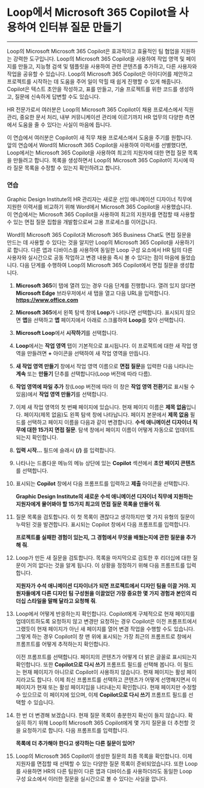 # Loop에서 Microsoft 365 Copilot을 사용하여 인터뷰 질문 만들기
---
Loop의 Microsoft Microsoft 365 Copilot은 효과적이고 효율적인 팀 협업을 지원하는 강력한 도구입니다. Loop의 Microsoft 365 Copilot을 사용하여 작업 영역 및 페이지를 만들고, 지능형 검색 및 템플릿을 사용하여 관련 콘텐츠를 추가하고, 다른 사용자와 작업을 공유할 수 있습니다. Loop의 Microsoft 365 Copilot은 아이디어를 제안하고 프로젝트를 시작하는 데 도움을 주어 일이 막힐 때 쉽게 진행할 수 있게 해줍니다. Copilot은 텍스트 초안을 작성하고, 표를 만들고, 기술 프로젝트를 위한 코드를 생성하고, 질문에 신속하게 답변할 수도 있습니다.

HR 전문가로서 여러분은 Loop의 Microsoft 365 Copilot이 채용 프로세스에서 직원 관리, 중요한 문서 처리, 내부 커뮤니케이션 관리에 이르기까지 HR 업무의 다양한 측면에서 도움을 줄 수 있다는 사실이 마음에 듭니다.

이 연습에서 여러분은 Copilot이 새 직무 채용 프로세스에서 도움을 주기를 원합니다. 앞의 연습에서 Word의 Microsoft 365 Copilot을 사용하여 이력서를 선별했다면, Loop에서는 Microsoft 365 Copilot을 사용하여 최고의 지원자에 대한 면접 질문 목록을 만들려고 합니다. 목록을 생성하면서 Loop의 Microsoft 365 Copilot이 지시에 따라 질문 목록을 수정할 수 있는지 확인하려고 합니다.

### 연습

Graphic Design Institute의 HR 관리자는 새로운 선임 애니메이션 디자이너 직무에 지원한 이력서를 비교하기 위해 Word에서 Microsoft 365 Copilot을 사용했습니다. 이 연습에서는 Microsoft 365 Copilot을 사용하여 최고의 지원자를 면접할 때 사용할 수 있는 면접 질문 집합을 개발함으로써 고용 프로세스를 이어갑니다.

Word의 Microsoft 365 Copilot과 Microsoft 365 Business Chat도 면접 질문을 만드는 데 사용할 수 있다는 것을 알지만 Loop의 Microsoft 365 Copilot을 사용하기로 합니다. 다른 앱과 디바이스를 사용하여 동일한 Loop 구성 요소에서 HR 팀의 다른 사용자와 실시간으로 공동 작업하고 변경 내용을 즉시 볼 수 있다는 점이 마음에 들었습니다. 다음 단계를 수행하여 Loop의 Microsoft 365 Copilot에서 면접 질문을 생성합니다.

1.  **Microsoft 365**이 탭에 열려 있는 경우 다음 단계를 진행합니다. 열려 있지 않다면 **Microsoft Edge** 브라우저에서 새 탭을 열고 다음 URL을 입력합니다. **https://www.office.com** 
2.  **Microsoft 365**에서 왼쪽 탐색 창에 **Loop**가 나타나면 선택합니다. 표시되지 않으면 **앱**을 선택하고 **앱** 페이지에서 아래로 스크롤하여 **Loop**를 찾아 선택합니다.
3.  **Microsoft Loop**에서 **시작하기**를 선택합니다.
4.  **Loop**에서는 **작업 영역** 탭이 기본적으로 표시됩니다. 이 프로젝트에 대한 새 작업 영역을 만들려면 **+** 아이콘을 선택하여 새 작업 영역을 만듭니다.
5.  **새 작업 영역 만들기** 창에서 작업 영역 이름으로 **면접 질문**을 입력한 다음 나타나는 **계속** 또는 **만들기** 단추를 선택합니다(Loop 버전에 따라 다름).
6.  **작업 영역에 파일 추가** 창(Loop 버전에 따라 이 창은 **작업 영역 전환기**로 표시될 수 있음)에서 **작업 영역 만들기**를 선택합니다.
7.  이제 새 작업 영역의 첫 번째 페이지에 있습니다. 현재 페이지 이름은 **제목 없음**입니다. 페이지(제목 없음)도 왼쪽 탐색 창에 나타납니다. 페이지 본문에서 **제목 없음** 필드를 선택하고 페이지 이름을 다음과 같이 변경합니다. **수석 애니메이션 디자이너 직무에 대한 15가지 면접 질문**. 탐색 창에서 페이지 이름이 어떻게 자동으로 업데이트되는지 확인합니다.
8.  **입력 시작...** 필드에 슬래시 **(/)** 를 입력합니다.
9.  나타나는 드롭다운 메뉴의 메뉴 상단에 있는 **Copilot** 섹션에서 **초안 페이지 콘텐츠**를 선택합니다.
10. 표시되는 **Copilot** 창에서 다음 프롬프트를 입력하고 **제출** 아이콘을 선택합니다.
    
    **Graphic Design Institute의 새로운 수석 애니메이션 디자이너 직무에 지원하는 지원자에게 물어봐야 할 15가지 최고의 면접 질문 목록을 만들어 줘**.
11. 질문 목록을 검토합니다. 이 첫 목록이 괜찮다고 생각하지만 몇 가지 유형의 질문이 누락된 것을 발견합니다. 표시되는 Copilot 창에서 다음 프롬프트를 입력합니다.
    
    **프로젝트를 실패한 경험이 있는지, 그 경험에서 무엇을 배웠는지에 관한 질문을 추가해 줘**.
12. Loop가 만든 새 질문을 검토합니다. 목록을 마지막으로 검토한 후 리더십에 대한 질문이 거의 없다는 것을 알게 됩니다. 이 상황을 정정하기 위해 다음 프롬프트를 입력합니다.
    
    **지원자가 수석 애니메이션 디자이너가 되면 프로젝트에서 디자인 팀을 이끌 거야. 지원자들에게 다른 디자인 팀 구성원을 이끌었던 가장 중요한 몇 가지 경험과 본인의 리더십 스타일을 말해 달라고 요청해 줘**.
13. Loop에서 어떻게 반응하는지 확인합니다. Copilot에게 구체적으로 현재 페이지를 업데이트하도록 요청하지 않고 변경만 요청하는 경우 Copilot은 이전 프롬프트에서 그랬듯이 현재 페이지가 아닌 새 페이지를 열어 변경 작업을 수행할 수도 있습니다. 그렇게 하는 경우 Copilot이 창 맨 위에 표시되는 가장 최근의 프롬프트로 창에서 프롬프트를 어떻게 추적하는지 확인합니다.
    
    이전 프롬프트를 선택합니다. 페이지의 콘텐츠가 어떻게 더 밝은 글꼴로 표시되는지 확인합니다. 또한 **Copilot으로 다시 쓰기** 프롬프트 필드를 선택해 봅니다. 이 필드는 현재 페이지가 아니므로 Copilot이 사용하지 않습니다. 현재 페이지는 활성 페이지라고도 합니다. 이제 최신 프롬프트를 선택하고 콘텐츠가 어떻게 선명해지면서 이 페이지가 현재 또는 활성 페이지임을 나타내는지 확인합니다. 현재 페이지만 수정할 수 있으므로 이 페이지에 있으며, 이제 **Copilot으로 다시 쓰기** 프롬프트 필드를 선택할 수 있습니다.
14. 한 번 더 변경해 보겠습니다. 현재 질문 목록이 충분한지 확신이 들지 않습니다. 확실히 하기 위해 Loop의 Microsoft 365 Copilot에게 몇 가지 질문을 더 추천할 것을 요청하기로 합니다. 다음 프롬프트를 입력합니다.
    
    **목록에 더 추가해야 한다고 생각하는 다른 질문이 있어?**
15. Loop의 Microsoft 365 Copilot이 생성한 질문의 최종 목록을 확인합니다. 이제 지원자를 면접할 때 선택할 수 있는 다양한 질문 목록이 준비되었습니다. 또한 Loop를 사용하면 HR의 다른 팀원이 다른 앱과 디바이스를 사용하더라도 동일한 Loop 구성 요소에서 이러한 질문을 실시간으로 볼 수 있다는 사실을 압니다.
